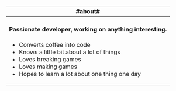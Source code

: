 | #about# |
| :----------: |
| <h4>Passionate developer, working on anything interesting.</h4><ul align="left"><li>Converts coffee into code</li><li>Knows a little bit about a lot of things</li><li>Loves breaking games</li><li>Loves making games</li><li>Hopes to learn a lot about one thing one day</li></ul> |
